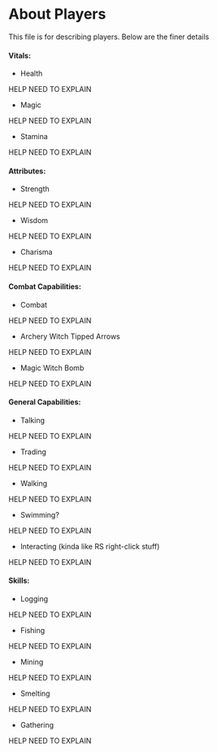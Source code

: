 # About Players

This file is for describing players. Below are the finer details

#### Vitals:
- Health

HELP NEED TO EXPLAIN

- Magic

HELP NEED TO EXPLAIN

- Stamina

HELP NEED TO EXPLAIN

#### Attributes:
- Strength

HELP NEED TO EXPLAIN

- Wisdom

HELP NEED TO EXPLAIN

- Charisma

HELP NEED TO EXPLAIN

#### Combat Capabilities:
- Combat

HELP NEED TO EXPLAIN

- Archery
Witch Tipped Arrows

HELP NEED TO EXPLAIN

- Magic
Witch Bomb

HELP NEED TO EXPLAIN

#### General Capabilities:
- Talking

HELP NEED TO EXPLAIN

- Trading

HELP NEED TO EXPLAIN

- Walking

HELP NEED TO EXPLAIN

- Swimming?

HELP NEED TO EXPLAIN

- Interacting (kinda like RS right-click stuff)

HELP NEED TO EXPLAIN

#### Skills:
- Logging

HELP NEED TO EXPLAIN

- Fishing

HELP NEED TO EXPLAIN

- Mining 

HELP NEED TO EXPLAIN

- Smelting

HELP NEED TO EXPLAIN

- Gathering

HELP NEED TO EXPLAIN
